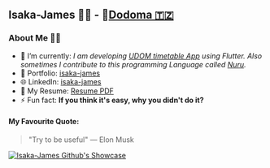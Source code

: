 <h2> Isaka-James 🤵‍♂️  - 📍<a href='https://www.mbeya.go.tz/'>Dodoma 🇹🇿</a></h2>

### About Me 🤵‍♂️

- 🌱 I’m currently: *I am developing [UDOM timetable App](https://github.com/isaka-james/udom-timetable-app) using Flutter. Also sometimes I contribute to this programming Language called [Nuru](https://github.com/NuruProgramming/Nuru).*
- 💬 Portfolio: [isaka-james](https://isaka-james.vercel.app)
- 🌐 LinkedIn: [isaka-james](https://www.linkedin.com/in/isaka-james)
- 📁 My Resume: [Resume PDF](/src/assets/img/work/resume.pdf)
- ⚡ Fun fact:  **If you think it's easy, why you didn't do it?**

#### My Favourite Quote:
> "Try to be useful"
— Elon Musk

  <p>
    <a href="https://github.com/ryo-ma/github-profile-trophy">
      <img src="https://github-profile-trophy.vercel.app/?username=isaka-james&title=Commits,Followers,Stars,Repositories,MultiLanguage,Experience&column=3&margin-w=15&margin-h=15&no-bg=true" alt="Isaka-James Github's Showcase" />
    </a>
  </p>


